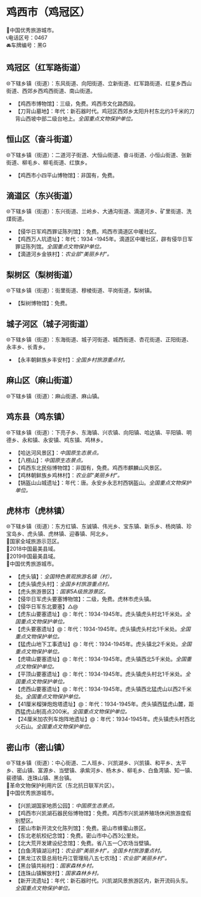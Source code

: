 # 鸡西市（鸡冠区）  
🏅中国优秀旅游城市。   
📞电话区号：0467  
🚘车牌编号：黑G  

## 鸡冠区（红军路街道）  
🌐下辖乡镇（街道）：东风街道、向阳街道、立新街道、红军路街道、红星乡西山街道、西郊乡西鸡西街道、南山街道。    
  
* 【鸡西市博物馆】：三级，免费。鸡西市文化路西段。   
* 【刀背山墓地】：年代：新石器时代。鸡冠区西郊乡太阳升村东北约3千米的刀背山西坡中部二级台地上。*全国重点文物保护单位。*  

## 恒山区（奋斗街道）  
🌐下辖乡镇（街道）：二道河子街道、大恒山街道、奋斗街道、小恒山街道、张新街道、柳毛乡、柳毛街道、红旗乡。    
  
* 【鸡西市小四平山博物馆】：非国有，免费。   

## 滴道区（东兴街道）  
🌐下辖乡镇（街道）：东兴街道、兰岭乡、大通沟街道、滴道河乡、矿里街道、洗煤街道。    
  
* 【侵华日军鸡西罪证陈列馆】：免费。鸡西市滴道区中暖社区。   
* 【鸡西万人坑遗址】：年代：1934 -1945年。滴道区中暖社区，辟有侵华日军罪证陈列馆。*全国重点文物保护单位。*  
* 【滴道河乡金铁村】：*农业部“美丽乡村”。*  

## 梨树区（梨树街道）  
🌐下辖乡镇（街道）：街里街道、穆棱街道、平岗街道，梨树镇。    
  
* 【梨树博物馆】：免费。   

## 城子河区（城子河街道）  
🌐下辖乡镇（街道）：东海街道、城子河街道、城西街道、杏花街道、正阳街道、永丰乡、长青乡。    
  
* 【永丰朝鲜族乡丰安村】：*全国乡村旅游重点村。*        

## 麻山区（麻山街道）  
🌐下辖乡镇（街道）：麻山街道、麻山镇。   

## 鸡东县（鸡东镇）  
🌐下辖乡镇（街道）：下亮子乡、东海镇、兴农镇、向阳镇、哈达镇、平阳镇、明德乡、永和镇、永安镇、鸡东镇、鸡林乡。    
  
* 【哈达河风景区】：*中国原生态景点。*  
* 【八楞山】：*中国原生态景点。*  
* 【鸡西东北民俗博物馆】：非国有，免费。鸡西市麒麟山风景区。   
* 【鸡林朝鲜族乡鸡林村】：*农业部“美丽乡村”。*  
* 【锅盔山山城遗址】：年代：唐。永安乡永志村西锅盔山。*全国重点文物保护单位。*  

## 虎林市（虎林镇）  
🌐下辖乡镇（街道）：东方红镇、东诚镇、伟光乡、宝东镇、新乐乡、杨岗镇、珍宝岛乡、虎头镇、虎林镇、迎春镇、阿北乡。    
🚩国家全域旅游示范区。   
🏅2018中国最美县域。   
🏅2019中国最美县域。   
🏅中国优秀旅游城市。   
  
* 【虎头镇】：*全国特色景观旅游名镇（村）。*  
* 【虎头镇虎头村】：*全国乡村旅游重点村。*  
* 【虎头旅游景区】：*国家5A级旅游景区。*  
* 【侵华日军虎头要塞博物馆】：二级，免费。虎林市虎头镇。   
* 【侵华日军东北要塞】△@  
* 【虎东山要塞遗址】@：年代：1934-1945年。虎头镇虎头村北1千米处。*全国重点文物保护单位。*  
* 【虎头要塞遗址】@：年代：1934-1945年。虎头镇虎头村北1千米处。*全国重点文物保护单位。*  
* 【猛虎山地下工事遗址】@：年代：1934-1945年。虎头镇北2千米处。*全国重点文物保护单位。*  
* 【虎啸山要塞遗址】@：年代：1934-1945年。虎头镇西北5千米处。*全国重点文物保护单位。*  
* 【平顶山要塞遗址】@：年代：1934-1945年。虎头镇虎头村北1千米处。*全国重点文物保护单位。*  
* 【虎西山要塞遗址】@：年代：1934-1945年。虎头镇西北猛虎山以西2千米处。*全国重点文物保护单位。*  
* 【41厘米榴弹炮炮塔遗址】@：年代：1934-1945年。虎头镇西猛虎山麓，距西猛虎山制高点200米。*全国重点文物保护单位。*  
* 【24厘米加农列车炮阵地遗址】@：年代：1934-1945年。虎头镇虎头村西北火石山。*全国重点文物保护单位。*  
  
## 密山市（密山镇）  
🌐下辖乡镇（街道）：中心街道、二人班乡、兴凯湖乡、兴凯镇、和平乡、太平乡、密山镇、富源乡、当壁镇、承紫河乡、杨木乡、柳毛乡、白鱼湾镇、知一镇、裴德镇、连珠山镇、黑台镇。  
🚩革命文物保护利用片区（东北抗日联军片区）。   
🏅中国优秀旅游城市。   
  
* 【兴凯湖国家地质公园】：*中国原生态景点。*  
* 【鸡西市兴凯湖石器民俗博物馆】：免费。鸡西市兴凯湖养殖场休闲旅游度假别墅区。   
* 【密山市新开流文化陈列馆】：免费。密山市蜂蜜山景区。   
* 【东北老航校纪念馆】：免费。密山市中心西3公里处。   
* 【北大荒开发建设纪念馆】：免费。省八五一〇农场当壁镇。   
* 【白鱼湾镇湖沿村】：*农业部“美丽乡村”。全国乡村旅游重点村。*  
* 【黑龙江农垦总局牡丹江管理局八五七农场】：*农业部“美丽乡村”。*  
* 【黑台镇共裕村】：*国家森林乡村。*  
* 【连珠山镇解放村】：*国家森林乡村。*  
* 【新开流遗址】：年代：新石器时代。兴凯湖风景旅游区内，新开流码头东。*全国重点文物保护单位。*  